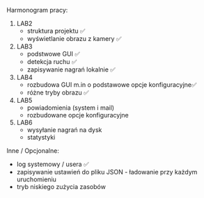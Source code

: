 Harmonogram pracy:

1. LAB2
   - struktura projektu ✅
   - wyświetlanie obrazu z kamery ✅
2. LAB3
   - podstwowe GUI ✅
   - detekcja ruchu ✅
   - zapisywanie nagrań lokalnie ✅
3. LAB4
   - rozbudowa GUI m.in o podstawowe opcje konfiguracyjne✅
   - różne tryby obrazu ✅
4. LAB5
   - powiadomienia (system i mail)
   - rozbudowane opcje konfiguracyjne
5. LAB6
   - wysyłanie nagrań na dysk
   - statystyki

Inne / Opcjonalne:
   - log systemowy / usera ✅
   - zapisywanie ustawień do pliku JSON - ładowanie przy każdym uruchomieniu
   - tryb niskiego zużycia zasobów
